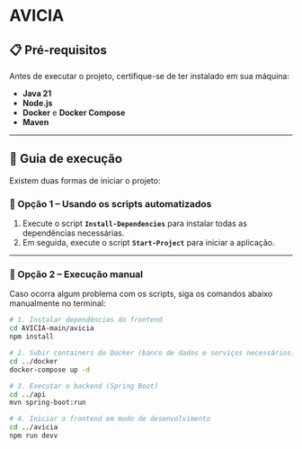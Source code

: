# AVICIA

## 📋 Pré-requisitos

Antes de executar o projeto, certifique-se de ter instalado em sua máquina:

- **Java 21**
- **Node.js**
- **Docker** e **Docker Compose**
- **Maven**

---

## 🚀 Guia de execução

Existem duas formas de iniciar o projeto:

### 🔹 Opção 1 – Usando os scripts automatizados
1. Execute o script **`Install-Dependencies`** para instalar todas as dependências necessárias.  
2. Em seguida, execute o script **`Start-Project`** para iniciar a aplicação.

---

### 🔹 Opção 2 – Execução manual
Caso ocorra algum problema com os scripts, siga os comandos abaixo manualmente no terminal:

```bash
# 1. Instalar dependências do frontend
cd AVICIA-main/avicia
npm install

# 2. Subir containers do Docker (banco de dados e serviços necessários)
cd ../docker
docker-compose up -d

# 3. Executar o backend (Spring Boot)
cd ../api
mvn spring-boot:run

# 4. Iniciar o frontend em modo de desenvolvimento
cd ../avicia
npm run devv
